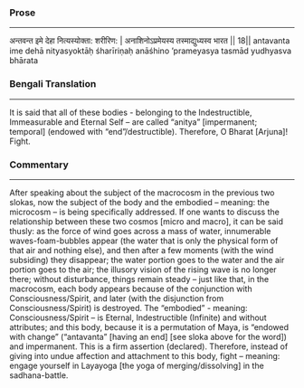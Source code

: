 ### Prose 
 --- 
अन्तवन्त इमे देहा नित्यस्योक्ता: शरीरिण: |
अनाशिनोऽप्रमेयस्य तस्माद्युध्यस्व भारत || 18||
antavanta ime dehā nityasyoktāḥ śharīriṇaḥ
anāśhino ’prameyasya tasmād yudhyasva bhārata

### Bengali Translation 
 --- 
It is said that all of these bodies - belonging to the Indestructible, Immeasurable and Eternal Self – are called “anitya” [impermanent; temporal] (endowed with “end”/destructible). Therefore, O Bharat [Arjuna]! Fight.

### Commentary 
 --- 
After speaking about the subject of the macrocosm in the previous two slokas, now the subject of the body and the embodied – meaning: the microcosm – is being specifically addressed. If one wants to discuss the relationship between these two cosmos [micro and macro], it can be said thusly: as the force of wind goes across a mass of water, innumerable waves-foam-bubbles appear (the water that is only the physical form of that air and nothing else), and then after a few moments (with the wind subsiding) they disappear; the water portion goes to the water and the air portion goes to the air; the illusory vision of the rising wave is no longer there; without disturbance, things remain steady – just like that, in the macrocosm, each body appears because of the conjunction with Consciousness/Spirit, and later (with the disjunction from Consciousness/Spirit) is destroyed. The “embodied” - meaning: Consciousness/Spirit – is Eternal, Indestructible (Infinite) and without attributes; and this body, because it is a permutation of Maya, is “endowed with change” (“antavanta” [having an end] [see sloka above for the word]) and impermanent. This is a firm assertion (declared). Therefore, instead of giving into undue affection and attachment to this body, fight – meaning: engage yourself in Layayoga [the yoga of merging/dissolving] in the sadhana-battle.